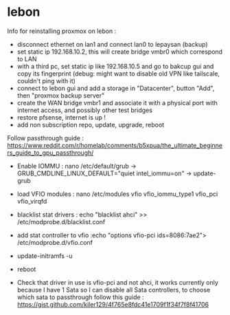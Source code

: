# lebon
Info for reinstalling proxmox on lebon : 
- disconnect ethernet on lan1 and connect lan0 to lepaysan (backup)
- set static ip 192.168.10.2, this will create bridge vmbr0 which correspond to LAN 
- with a third pc, set static ip like 192.168.10.5 and go to bakcup gui and copy its fingerprint (debug: might want to disable old VPN like tailscale, couldn't ping with it)
- connect to lebon gui and add a storage in "Datacenter", button "Add", then "proxmox backup server"
- create the WAN bridge vmbr1 and associate it with a physical port with internet access, and possibly other test bridges
- restore pfsense, internet is up !
- add non subscription repo, update, upgrade, reboot

Follow passthrough guide : https://www.reddit.com/r/homelab/comments/b5xpua/the_ultimate_beginners_guide_to_gpu_passthrough/
- Enable IOMMU : nano /etc/default/grub -> GRUB_CMDLINE_LINUX_DEFAULT="quiet intel_iommu=on" -> update-grub
- load VFIO modules : nano /etc/modules
vfio
vfio_iommu_type1
vfio_pci
vfio_virqfd

- blacklist stat drivers : echo "blacklist ahci" >> /etc/modprobe.d/blacklist.conf
- add stat controller to vfio :echo "options vfio-pci ids=8086:7ae2"> /etc/modprobe.d/vfio.conf
- update-initramfs -u
- reboot
- Check that driver in use is vfio-pci and not ahci, it works currently only because I have 1 Sata so I can disable all Sata controllers, to choose which sata to passthrough follow this guide : https://gist.github.com/kiler129/4f765e8fdc41e1709f1f34f7f8f41706

